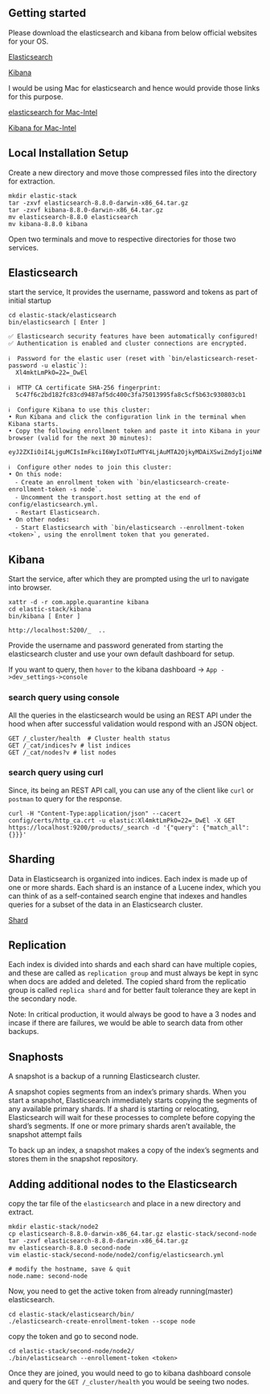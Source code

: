 ## Getting started

Please download the elasticsearch and kibana from below official websites for your OS.

[Elasticsearch](https://www.elastic.co/downloads/elasticsearch)

[Kibana](https://www.elastic.co/downloads/kibana)

I would be using Mac for elasticsearch and hence would provide those links for this purpose. 

[elasticsearch for Mac-Intel](https://artifacts.elastic.co/downloads/elasticsearch/elasticsearch-8.8.0-darwin-x86_64.tar.gz)

[Kibana for Mac-Intel](https://artifacts.elastic.co/downloads/kibana/kibana-8.8.0-darwin-x86_64.tar.gz)


## Local Installation Setup

Create a new directory and move those compressed files into the directory for extraction.

```
mkdir elastic-stack
tar -zxvf elasticsearch-8.8.0-darwin-x86_64.tar.gz
tar -zxvf kibana-8.8.0-darwin-x86_64.tar.gz
mv elasticsearch-8.8.0 elasticsearch
mv kibana-8.8.0 kibana
```

Open two terminals and move to respective directories for those two services. 

## Elasticsearch 

start the service, It provides the username, password and tokens as part of initial startup

```
cd elastic-stack/elasticsearch
bin/elasticsearch [ Enter ]

✅ Elasticsearch security features have been automatically configured!
✅ Authentication is enabled and cluster connections are encrypted.

ℹ️  Password for the elastic user (reset with `bin/elasticsearch-reset-password -u elastic`):
  Xl4mktLmPkO=22=_DwEl

ℹ️  HTTP CA certificate SHA-256 fingerprint:
  5c47f6c2bd182fc83cd9487af5dc400c3fa75013995fa8c5cf5b63c930803cb1

ℹ️  Configure Kibana to use this cluster:
• Run Kibana and click the configuration link in the terminal when Kibana starts.
• Copy the following enrollment token and paste it into Kibana in your browser (valid for the next 30 minutes):
  eyJ2ZXIiOiI4LjguMCIsImFkciI6WyIxOTIuMTY4LjAuMTA2OjkyMDAiXSwiZmdyIjoiNWM0N2Y2YzJiZDE4MmZjODNjZDk0ODdhZjVkYzQwMGMzZmE3NTAxMzk5NWZhOGM1Y2Y1YjYzYzkzMDgwM2NiMSIsImtleSI6ImlTd1BjSWdCRmJwS05TRUtLSmwyOm9sVlc2aEd1VG9tYVJVUThCZ2Y1c3cifQ==

ℹ️  Configure other nodes to join this cluster:
• On this node:
  ⁃ Create an enrollment token with `bin/elasticsearch-create-enrollment-token -s node`.
  ⁃ Uncomment the transport.host setting at the end of config/elasticsearch.yml.
  ⁃ Restart Elasticsearch.
• On other nodes:
  ⁃ Start Elasticsearch with `bin/elasticsearch --enrollment-token <token>`, using the enrollment token that you generated.
```

## Kibana

Start the service, after which they are prompted using the url to navigate into browser. 

```
xattr -d -r com.apple.quarantine kibana
cd elastic-stack/kibana
bin/kibana [ Enter ]

http://localhost:5200/_  ..

```


Provide the username and password generated from starting the elasticsearch cluster and use your own default dashboard for setup. 

If you want to query, then `hover` to the kibana dashboard -> `App ->dev_settings->console`

### search query using console

All the queries in the elasticsearch would be using an REST API under the hood when after successful validation would respond with an JSON object.

```
GET /_cluster/health  # Cluster health status
GET /_cat/indices?v # list indices
GET /_cat/nodes?v # list nodes 
```

### search query using curl

Since, its being an REST API call, you can use any of the client like `curl` or `postman` to query for the response. 

```
curl -H "Content-Type:application/json" --cacert config/certs/http_ca.crt -u elastic:Xl4mktLmPkO=22=_DwEl -X GET https://localhost:9200/products/_search -d '{"query": {"match_all":{}}}'
```

## Sharding

Data in Elasticsearch is organized into indices. Each index is made up of one or more shards. Each shard is an instance of a Lucene index, which you can think of as a self-contained search engine that indexes and handles queries for a subset of the data in an Elasticsearch cluster.

[Shard](https://www.elastic.co/blog/how-many-shards-should-i-have-in-my-elasticsearch-cluster)

## Replication

Each index is divided into shards and each shard can have multiple copies, and these are called as `replication group` and must always be kept in sync when docs are added and deleted. The copied shard from the replicatio group is called `replica shard` and for better fault tolerance they are kept in the secondary node. 

Note: In critical production, it would always be good to have a 3 nodes and incase if there are failures, we would be able to search data from other backups. 

## Snaphosts

A snapshot is a backup of a running Elasticsearch cluster. 

A snapshot copies segments from an index’s primary shards. When you start a snapshot, Elasticsearch immediately starts copying the segments of any available primary shards. If a shard is starting or relocating, Elasticsearch will wait for these processes to complete before copying the shard’s segments. If one or more primary shards aren’t available, the snapshot attempt fails

To back up an index, a snapshot makes a copy of the index’s segments and stores them in the snapshot repository.

## Adding additional nodes to the Elasticsearch

copy the tar file of the `elasticsearch` and place in a new directory and extract. 

```
mkdir elastic-stack/node2
cp elasticsearch-8.8.0-darwin-x86_64.tar.gz elastic-stack/second-node
tar -zxvf elasticsearch-8.8.0-darwin-x86_64.tar.gz 
mv elasticsearch-8.8.0 second-node
vim elastic-stack/second-node/node2/config/elasticsearch.yml

# modify the hostname, save & quit
node.name: second-node
```

Now, you need to get the active token from already running(master) elasticsearch. 

```
cd elastic-stack/elasticsearch/bin/
./elasticsearch-create-enrollment-token --scope node
```

copy the token and go to second node. 

```
cd elastic-stack/second-node/node2/
./bin/elasticsearch --enrollement-token <token>
```

Once they are joined, you would need to go to kibana dashboard console and query for the `GET /_cluster/health`
you would be seeing two nodes. 